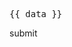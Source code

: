 <script setup>
  import { data } from '/data/component.data.mts'
  import {MxButton} from '@mx/button' 
</script>

<pre>{{ data }}</pre>

<MxButton type='primary'>submit</MxButton>
